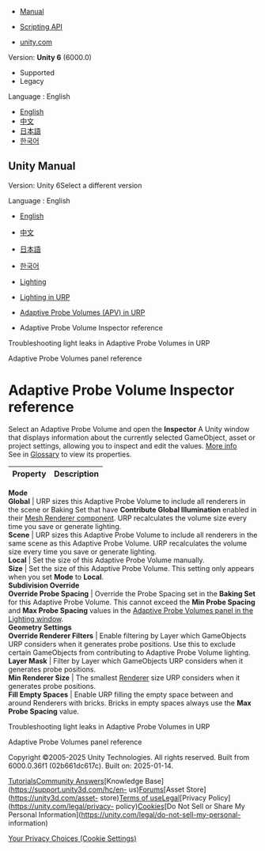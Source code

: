 [](https://docs.unity3d.com)

  * [Manual](../Manual/index.html)
  * [Scripting API](../ScriptReference/index.html)

  * [unity.com](https://unity.com/)

Version: **Unity 6** (6000.0)

  * Supported
  * Legacy

Language : English

  * [English](/Manual/urp/probevolumes-inspector-reference.html)
  * [中文](/cn/current/Manual/urp/probevolumes-inspector-reference.html)
  * [日本語](/ja/current/Manual/urp/probevolumes-inspector-reference.html)
  * [한국어](/kr/current/Manual/urp/probevolumes-inspector-reference.html)

[](https://docs.unity3d.com)

## Unity Manual

Version: Unity 6Select a different version

Language : English

  * [English](/Manual/urp/probevolumes-inspector-reference.html)
  * [中文](/cn/current/Manual/urp/probevolumes-inspector-reference.html)
  * [日本語](/ja/current/Manual/urp/probevolumes-inspector-reference.html)
  * [한국어](/kr/current/Manual/urp/probevolumes-inspector-reference.html)

  * [Lighting](../LightingOverview.html)
  * [Lighting in URP](../urp/lighting-landing.html)
  * [Adaptive Probe Volumes (APV) in URP](../urp/probevolumes.html)
  * Adaptive Probe Volume Inspector reference

[](../urp/probevolumes-troubleshoot-light-leaks.html)

Troubleshooting light leaks in Adaptive Probe Volumes in URP

[](../urp/probevolumes-lighting-panel-reference.html)

Adaptive Probe Volumes panel reference

# Adaptive Probe Volume Inspector reference

Select an Adaptive Probe Volume and open the **Inspector** A Unity window that
displays information about the currently selected GameObject, asset or project
settings, allowing you to inspect and edit the values. [More
info](../UsingTheInspector.html)  
See in [Glossary](../Glossary.html#Inspector) to view its properties.

**Property** | **Description**  
---|---  
**Mode**  
**Global** | URP sizes this Adaptive Probe Volume to include all renderers in the scene or Baking Set that have **Contribute Global Illumination** enabled in their [Mesh Renderer component](https://docs.unity3d.com/Manual/class-MeshRenderer.html). URP recalculates the volume size every time you save or generate lighting.  
**Scene** | URP sizes this Adaptive Probe Volume to include all renderers in the same scene as this Adaptive Probe Volume. URP recalculates the volume size every time you save or generate lighting.  
**Local** | Set the size of this Adaptive Probe Volume manually.  
**Size** | Set the size of this Adaptive Probe Volume. This setting only appears when you set **Mode** to **Local**.  
**Subdivision Override**  
**Override Probe Spacing** | Override the Probe Spacing set in the **Baking Set** for this Adaptive Probe Volume. This cannot exceed the **Min Probe Spacing** and **Max Probe Spacing** values in the [Adaptive Probe Volumes panel in the Lighting window](probevolumes-lighting-panel-reference).  
**Geometry Settings**  
**Override Renderer Filters** | Enable filtering by Layer which GameObjects URP considers when it generates probe positions. Use this to exclude certain GameObjects from contributing to Adaptive Probe Volume lighting.  
**Layer Mask** | Filter by Layer which GameObjects URP considers when it generates probe positions.  
**Min Renderer Size** | The smallest [Renderer](https://docs.unity3d.com/ScriptReference/Renderer.html) size URP considers when it generates probe positions.  
**Fill Empty Spaces** | Enable URP filling the empty space between and around Renderers with bricks. Bricks in empty spaces always use the **Max Probe Spacing** value.  
  
[](../urp/probevolumes-troubleshoot-light-leaks.html)

Troubleshooting light leaks in Adaptive Probe Volumes in URP

[](../urp/probevolumes-lighting-panel-reference.html)

Adaptive Probe Volumes panel reference

Copyright ©2005-2025 Unity Technologies. All rights reserved. Built from
6000.0.36f1 (02b661dc617c). Built on: 2025-01-14.

[Tutorials](https://learn.unity.com/)[Community
Answers](https://answers.unity3d.com)[Knowledge
Base](https://support.unity3d.com/hc/en-
us)[Forums](https://forum.unity3d.com)[Asset Store](https://unity3d.com/asset-
store)[Terms of
use](https://docs.unity3d.com/Manual/TermsOfUse.html)[Legal](https://unity.com/legal)[Privacy
Policy](https://unity.com/legal/privacy-
policy)[Cookies](https://unity.com/legal/cookie-policy)[Do Not Sell or Share
My Personal Information](https://unity.com/legal/do-not-sell-my-personal-
information)

[Your Privacy Choices (Cookie Settings)](javascript:void\(0\);)

